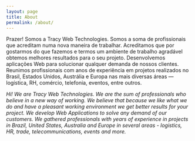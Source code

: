 ```yaml
---
layout: page
title: About
permalink: /about/
---
```


Prazer! Somos a Tracy Web Technologies. Somos a soma de profissionais que acreditam numa nova maneira de trabalhar. Acreditamos que por gostarmos do que fazemos e termos um ambiente de trabalho agradável obtemos melhores resultados para o seu projeto. Desenvolvemos aplicações Web para solucionar qualquer demanda de nossos clientes. Reunimos profissionais com anos de experiência em projetos realizados no Brasil, Estados Unidos, Austrália e Europa nas mais diversas áreas — logística, RH, comércio, telefonia, eventos, entre outros.




*Hi! We are Tracy Web Technologies. We are the sum of professionals who believe in a new way of working. We believe that because we like what we do and have a pleasant working environment we get better results for your project. We develop Web Applications to solve any demand of our customers. We gathered professionals with years of experience in projects in Brazil, United States, Australia and Europe in several areas - logistics, HR, trade, telecommunications, events and more.*
